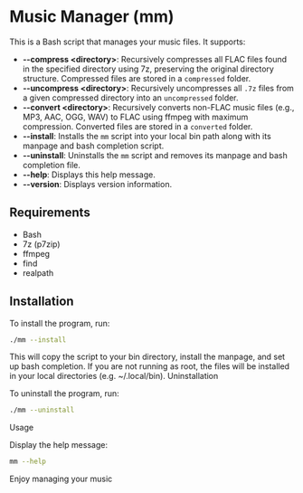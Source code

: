 # Music Manager (mm)

This is a Bash script that manages your music files. It supports:

- **--compress \<directory\>**: Recursively compresses all FLAC files found in the specified directory using 7z, preserving the original directory structure. Compressed files are stored in a `compressed` folder.
- **--uncompress \<directory\>**: Recursively uncompresses all `.7z` files from a given compressed directory into an `uncompressed` folder.
- **--convert \<directory\>**: Recursively converts non-FLAC music files (e.g., MP3, AAC, OGG, WAV) to FLAC using ffmpeg with maximum compression. Converted files are stored in a `converted` folder.
- **--install**: Installs the `mm` script into your local bin path along with its manpage and bash completion script.
- **--uninstall**: Uninstalls the `mm` script and removes its manpage and bash completion file.
- **--help**: Displays this help message.
- **--version**: Displays version information.

## Requirements

- Bash
- 7z (p7zip)
- ffmpeg
- find
- realpath

## Installation

To install the program, run:

```bash
./mm --install
```

This will copy the script to your bin directory, install the manpage, and set up bash completion. If you are not running as root, the files will be installed in your local directories (e.g. ~/.local/bin).
Uninstallation

To uninstall the program, run:
```bash
./mm --uninstall
```

Usage

Display the help message:
```bash
mm --help
```

Enjoy managing your music
